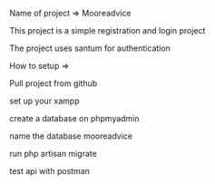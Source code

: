 Name of project => Mooreadvice

This project is a simple registration and login project

The project uses santum for authentication

How to setup =>

Pull project from github

set up your xampp

create a database on phpmyadmin 

name the database mooreadvice

run php artisan migrate

test api with postman
